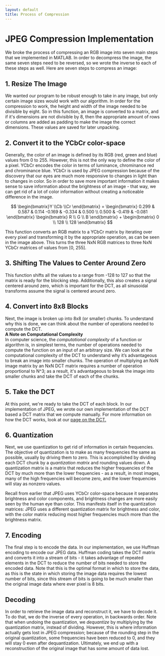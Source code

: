 ```yaml
---
layout: default
title: Process of Compression
---
```


# JPEG Compression Implementation

We broke the process of compressing an RGB image into seven main steps that we implemented in MATLAB. In order to decompress the image, the same seven steps need to be reversed, so we wrote the inverse to each of these steps as well. Here are seven steps to compress an image:

## 1. Resize The Image

We wanted our program to be robust enough to take in any image, but only certain image sizes would work with our algorithm. In order for the compression to work, the height and width of the image needed to be divisible by eight. So in this function, an image is converted to a matrix, and if it's dimensions are not divisible by 8, then the appropriate amount of rows or columns are added as padding to make the image the correct dimensions. These values are saved for later unpacking.

## 2. Convert it to the YCbCr color-space

Generally, the color of an image is defined by its RGB (red, green and blue) values from 0 to 255. However, this is not the only way to define the color of a pixel. YCbCr encodes the color in terms of luminance, chrominance red and chrominance blue. YCbCr is used by JPEG compression because of the discovery that our eyes are much more responsive to changes in light than to changes in color. So in order to save more important information it makes sense to save information about the brightness of an image - that way, we can get rid of a lot of color information without creating a noticeable difference in the image.

$$
\begin{bmatrix}Y \\Cb \\Cr \end{bmatrix} = \begin{bmatrix}  0.299 & 0.587 & 0.114 -0.169 & -0.334 & 0.500 \\ 0.500 & -0.419 & -0.081 \end{bmatrix} \begin{bmatrix} R \\ G \\ B \end{bmatrix} + \begin{bmatrix} 0 \\ 128 \\ 128 \end{bmatrix}
$$

This function converts an RGB matrix to a YCbCr matrix by iterating over every pixel and transforming it by the appropriate operation, as can be seen in the image above. This turns the three NxN RGB matrices to three NxN YCbCr matrices of values from [0, 255].

## 3. Shifting The Values to Center Around Zero

This function shifts all the values to a range from -128 to 127 so that the matrix is ready for the blocking step. Additionally, this also creates a signal centered around zero, which is important for the DCT, as all sinusoidal transforms assume the signal is centered around zero.

## 4. Convert into 8x8 Blocks

Next, the image is broken up into 8x8 (or smaller) chunks. To understand why this is done, we can think about the number of operations needed to compute the DCT.  
**A Note on Computational Complexity**  
In computer science, the *computational complexity* of a function or algorithm is, in simplest terms, the number of operations needed to compute the function on an input of an arbitrary size. We can look at the computational complexity of the DCT to understand why it’s advantageous to break an image into smaller chunks. The operation of multiplying an NxN image matrix by an NxN DCT matrix requires a number of operation proportional to N^3; as a result, it's advantageous to break the image into smaller chunks and take the DCT of each of the chunks.

## 5. Take the DCT

At this point, we're ready to take the DCT of each block. In our implementation of JPEG, we wrote our own implementation of the DCT based a DCT matrix that we compute manually. For more information on how the DCT works, look at our [page on the DCT.](/dct)

## 6. Quantization

Next, we use quantization to get rid of information in certain frequencies. The objective of quantization is to make as many frequencies the same as possible, usually by driving them to zero. This is accomplished by dividing each DCT chunk by a *quantization matrix* and rounding values down. A quantization matrix is a matrix that reduces the higher frequencies of the DCT by much more than the lower frequencies - as a result, in most images, many of the high frequencies will become zero, and the lower frequencies will stay as nonzero values.

Recall from earlier that JPEG uses YCbCr color-space because it separates brightness and color components, and brightness changes are more easily seen by the human eye than color. This manifests itself in the quantization matrices: JPEG uses a different quantization matrix for brightness and color, with the color matrix reducing most higher frequencies much more than the brightness matrix.

## 7. Encoding

The final step is to encode the data. In our implementation, we use Huffman encoding to encode our JPEG data. Huffman coding takes the DCT matrix and converts it into a stream of bits - it takes advantage of repeated elements in the DCT to reduce the number of bits needed to store the encoded data. Note that this is the optimal format in which to store the data, as this is the state in which storing the image data requires the lowest number of bits, since this stream of bits is going to be much smaller than the original image data where ever pixel is 8 bits.

## Decoding

In order to retrieve the image data and reconstruct it, we have to decode it. To do that, we do the inverse of every operation, in backwards order. Note that when undoing the quantization, we *dequantize* by multiplying by the quantization matrix, instead of dividing. However, this is where information actually gets lost in JPEG compression; because of the rounding step in the original quantization, some frequencies have been reduced to 0, and they will stay 0 even after dequantization. Ultimately, we end up with a reconstruction of the original image that has some amount of data lost.
